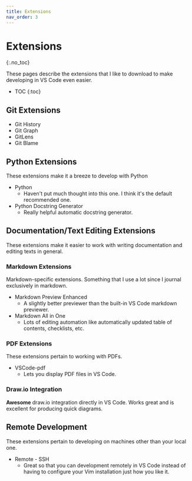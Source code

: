 ```yaml
---
title: Extensions
nav_order: 3
---
```


# Extensions
{:.no_toc}

These pages describe the extensions that I like to download to make developing in VS Code even easier.

* TOC
{:toc}

## Git Extensions

- Git History
- Git Graph
- GitLens
- Git Blame

## Python Extensions

These extensions make it a breeze to develop with Python

- Python
  - Haven't put much thought into this one. I think it's the default recommended one.
- Python Docstring Generator
  - Really helpful automatic docstring generator.

## Documentation/Text Editing Extensions

These extensions make it easier to work with writing documentation and editing texts in general.

### Markdown Extensions

Markdown-specific extensions. Something that I use a lot since I journal exclusively in markdown.

- Markdown Preview Enhanced
  - A slightly better previewer than the built-in VS Code markdown previewer.
- Markdown All in One
  - Lots of editing automation like automatically updated table of contents, checklists, etc.

### PDF Extensions

These extensions pertain to working with PDFs.

- VSCode-pdf
  - Lets you display PDF files in VS Code.

### Draw.io Integration

**Awesome** draw.io integration directly in VS Code. Works great and is excellent for producing quick diagrams.

## Remote Development

These extensions pertain to developing on machines other than your local one.

- Remote - SSH
  - Great so that you can development remotely in VS Code instead of having to configure your Vim installation just how you like it.

